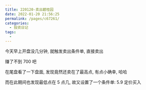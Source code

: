 ```yaml
---
title: 220120-卖出碧桂园
date: 2022-01-20 21:56:25
permalink: /pages/c67261/
categories:
  - 投资日记
tags:
  -
---
```


今天早上开盘没几分钟, 就触发卖出条件单, 直接卖出

赚了不到 700 吧

在尾盘看了一下盘面, 发现竟然还卖在了最高点, 有点小确幸, 哈哈

而在此期间也发现最低点在 5 点几, 故又设置了一个条件单: 5.9 定价买入
